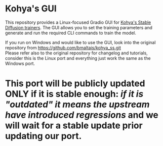 # Kohya's GUI

This repository provides a Linux-focused Gradio GUI for [Kohya's Stable Diffusion trainers](https://github.com/kohya-ss/sd-scripts). The GUI allows you to set the training parameters and generate and run the required CLI commands to train the model.

If you run on Windows and would like to use the GUI, look into the original repository from https://github.com/bmaltais/kohya_ss.git  
Please refer also to the original repository for changelog and tutorials, consider this is the Linux port and everything just work the same as the Windows port.  

# This port will be publicly updated ONLY if it is stable enough: *if it is "outdated" it means the upstream have introduced regressions* and we will wait for a stable update prior updating our port.   